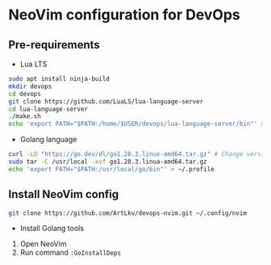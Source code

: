 # NeoVim configuration for DevOps

## Pre-requirements

* Lua LTS
```sh
sudo apt install ninja-build
mkdir devops
cd devops
git clone https://github.com/LuaLS/lua-language-server
cd lua-language-server
./make.sh
echo 'export PATH="$PATH:/home/$USER/devops/lua-language-server/bin"' > ~/.profile

```

* Golang language
```sh
curl -LO "https://go.dev/dl/go1.20.3.linux-amd64.tar.gz" # Change version
sudo tar -C /usr/local -xvf go1.20.3.linua-amd64.tar.gz
echo 'export PATH="$PATH:/usr/local/go/bin"' > ~/.profile
```

## Install NeoVim config
```sh
git clone https://github.com/ArtLkv/devops-nvim.git ~/.config/nvim
```
* Install Golang tools
1. Open NeoVim
2. Run command `:GoInstallDeps`

